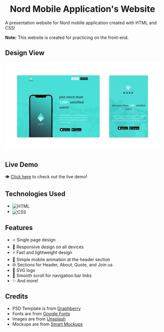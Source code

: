 <h1 align='center'>Nord Mobile Application's Website</h1>

A presentation website for Nord mobile application created with HTML and CSS!

**Note:** This website is created for practicing on the front-end.

## Design View
![design-view](./Images/design-view.png)

## Live Demo
👁 [Click here](https://mohammadjarabah.github.io/nord-mobile-application-website) to check out the live demo!

## Technologies Used
* <img src='https://img.shields.io/badge/HTML5-E34F26?style=for-the-badge&logo=html5&logoColor=white' alt='HTML' valign='middle'>
* <img src='https://img.shields.io/badge/CSS3-1572B6?style=for-the-badge&logo=css3&logoColor=white' alt='CSS' valign='middle'>

## Features
* ⭐ Single page design
* 🤖 Responsive design on all devices
* ⚡ Fast and lightweight design
* 📱 Simple mobile animation at the header section
* 🌐 Sections for Header, About, Quote, and Join us
* 🎨 SVG logo
* 🌱 Smooth scroll for navigation bar links
* ✨ And more!

## Credits
* PSD Template is from [Graphberry](https://www.graphberry.com)
* Fonts are from [Google Fonts](https://fonts.google.com)
* Images are from [Unsplash](https://unsplash.com)
* Mockups are from [Smart Mockups](https://smartmockups.com)
